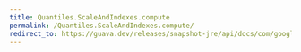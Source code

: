 ```yaml
---
title: Quantiles.ScaleAndIndexes.compute
permalink: /Quantiles.ScaleAndIndexes.compute/
redirect_to: https://guava.dev/releases/snapshot-jre/api/docs/com/google/common/math/Quantiles.ScaleAndIndexes.html#compute-int...-
---
```

